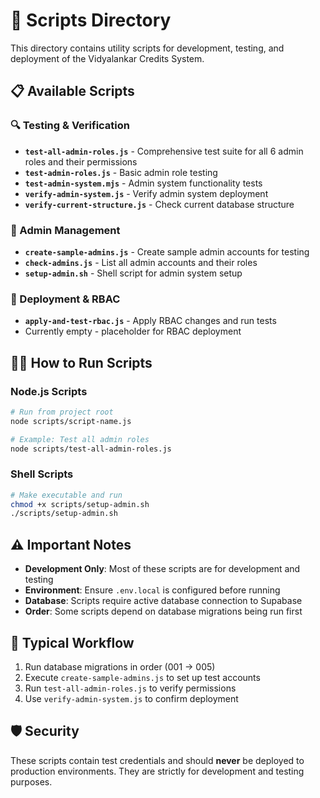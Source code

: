 # 🔧 Scripts Directory

This directory contains utility scripts for development, testing, and deployment of the Vidyalankar Credits System.

## 📋 Available Scripts

### 🔍 Testing & Verification
- **`test-all-admin-roles.js`** - Comprehensive test suite for all 6 admin roles and their permissions
- **`test-admin-roles.js`** - Basic admin role testing
- **`test-admin-system.mjs`** - Admin system functionality tests
- **`verify-admin-system.js`** - Verify admin system deployment
- **`verify-current-structure.js`** - Check current database structure

### 👥 Admin Management  
- **`create-sample-admins.js`** - Create sample admin accounts for testing
- **`check-admins.js`** - List all admin accounts and their roles
- **`setup-admin.sh`** - Shell script for admin system setup

### 🚀 Deployment & RBAC
- **`apply-and-test-rbac.js`** - Apply RBAC changes and run tests
- Currently empty - placeholder for RBAC deployment

## 🏃‍♂️ How to Run Scripts

### Node.js Scripts
```bash
# Run from project root
node scripts/script-name.js

# Example: Test all admin roles
node scripts/test-all-admin-roles.js
```

### Shell Scripts
```bash
# Make executable and run
chmod +x scripts/setup-admin.sh
./scripts/setup-admin.sh
```

## ⚠️ Important Notes

- **Development Only**: Most of these scripts are for development and testing
- **Environment**: Ensure `.env.local` is configured before running
- **Database**: Scripts require active database connection to Supabase
- **Order**: Some scripts depend on database migrations being run first

## 🔄 Typical Workflow

1. Run database migrations in order (001 → 005)
2. Execute `create-sample-admins.js` to set up test accounts
3. Run `test-all-admin-roles.js` to verify permissions
4. Use `verify-admin-system.js` to confirm deployment

## 🛡️ Security

These scripts contain test credentials and should **never** be deployed to production environments. They are strictly for development and testing purposes.
